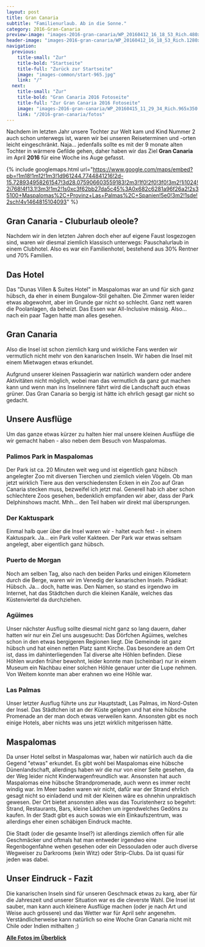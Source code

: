 ```yaml
---
layout: post
title: Gran Canaria
subtitle: "Familienurlaub. Ab in die Sonne."
category: 2016-Gran-Canaria
preview-image: "images-2016-gran-canaria/WP_20160412_16_18_53_Rich.480x320.jpg"
header-image: "images-2016-gran-canaria/WP_20160412_16_18_53_Rich.1280x720.jpg"
navigation:
  previous:
    title-small: "Zur"
    title-bold: "Startseite"
    title-full: "Zurück zur Startseite"
    image: "images-common/start-965.jpg"
    link: "/"
  next:
    title-small: "Zur"
    title-bold: "Gran Canaria 2016 Fotoseite"
    title-full: "Zur Gran Canaria 2016 Fotoseite"
    image: "images-2016-gran-canaria/WP_20160415_11_29_34_Rich.965x350.jpg"
    link: "/2016-gran-canaria/fotos"
---
```

Nachdem im letzten Jahr unsere Tochter zur Welt kam und Kind Nummer 2 auch schon unterwegs ist, waren wir bei unseren Reiseterminen und -orten leicht eingeschränkt. Naja... jedenfalls sollte es mit der 9 monate alten Tochter in wärmere Gefilde gehen, daher haben wir das Ziel __Gran Canaria__ im April __2016__ für eine Woche ins Auge gefasst.

{% include googlemaps.html url="https://www.google.com/maps/embed?pb=!1m18!1m12!1m3!1d961244.7744841216!2d-15.728934958261547!3d28.075906603559183!2m3!1f0!2f0!3f0!3m2!1i1024!2i768!4f13.1!3m3!1m2!1s0xc3f62bb27da5c45%3A0x682c6281a96f26a2!2s35100+Maspalomas%2C+Provinz+Las+Palmas%2C+Spanien!5e0!3m2!1sde!2sch!4v1464815104093" %}

## Gran Canaria - Cluburlaub oleole?
Nachdem wir in den letzten Jahren doch eher auf eigene Faust losgezogen sind, waren wir diesmal ziemlich klassisch unterwegs: Pauschalurlaub in einem Clubhotel. Also es war ein Familienhotel, bestehend aus 30% Rentner und 70% Familien.

## Das Hotel

Das "Dunas Villen & Suites Hotel" in Maspalomas war an und für sich ganz hübsch, da eher in einem Bungalow-Stil gehalten. Die Zimmer waren leider etwas abgewohnt, aber im Grunde gar nicht so schlecht. Ganz nett waren die Poolanlagen, da beheizt. Das Essen war All-Inclusive mässig. Also... nach ein paar Tagen hatte man alles gesehen. 

## Gran Canaria

Also die Insel ist schon ziemlich karg und wirkliche Fans werden wir vermutlich nicht mehr von den kanarischen Inseln. Wir haben die Insel mit einem Mietwagen etwas erkundet.

Aufgrund unserer kleinen Passagierin war natürlich wandern oder andere Aktivitäten nicht möglich, wobei man das vermutlich da ganz gut machen kann und wenn man ins Inselinnere fährt wird die Landschaft auch etwas grüner. Das Gran Canaria so bergig ist hätte ich ehrlich gesagt gar nicht so gedacht.

## Unsere Ausflüge

Um das ganze etwas kürzer zu halten hier mal unsere kleinen Ausflüge die wir gemacht haben - also neben dem Besuch von Maspalomas.

### Palimos Park in Maspalomas

Der Park ist ca. 20 Minuten weit weg und ist eigentlich ganz hübsch angelegter Zoo mit diversen Tierchen und ziemlich vielen Vögeln. Ob man jetzt wirklich Tiere aus den verschiedensten Ecken in ein Zoo auf Gran Canaria stecken muss, bezweifel ich jetzt mal. Generell hab ich aber schon schlechtere Zoos gesehen, bedenklich empfanden wir aber, dass der Park Delphinshows macht. Mhh... den Teil haben wir direkt mal übersprungen.

### Der Kaktuspark

Einmal halb quer über die Insel waren wir - haltet euch fest - in einem Kaktuspark. Ja... ein Park voller Kakteen. Der Park war etwas seltsam angelegt, aber eigentlich ganz hübsch.

### Puerto de Morgan

Noch am selben Tag, also nach den beiden Parks und einigen Kilometern durch die Berge, waren wir im Venedig der kanarischen Inseln. Prädikat: Hübsch. Ja... doch, hatte was. Den Namen, so stand es irgendwo im Internet, hat das Städtchen durch die kleinen Kanäle, welches das Küstenviertel da durchziehen.

### Agüimes

Unser nächster Ausflug sollte diesmal nicht ganz so lang dauern, daher hatten wir nur ein Ziel uns ausgesucht: Das Dörfchen Agüimes, welches schon in den etwas bergigeren Regionen liegt.
Die Gemeinde ist ganz hübsch und hat einen netten Platz samt Kirche. Das besondere an dem Ort ist, dass im dahinterliegenden Tal diverse alte Höhlen befinden.
Diese Höhlen wurden früher bewohnt, leider konnte man (scheinbar) nur in einem Museum ein Nachbau einer solchen Höhle genauer unter die Lupe nehmen. Von Weitem konnte man aber erahnen wo eine Höhle war.

### Las Palmas

Unser letzter Ausflug führte uns zur Hauptstadt, Las Palmas, im Nord-Osten der Insel. Das Städtchen ist an der Küste gelegen und hat eine hübsche Promenade an der man doch etwas verweilen kann. Ansonsten gibt es noch einige Hotels, aber nichts was uns jetzt wirklich mitgerissen hätte.

## Maspalomas

Da unser Hotel selbst in Maspalomas war, haben wir natürlich auch da die Gegend "etwas" erkundet. Es gibt wohl bei Maspalomas eine hübsche Dünenlandschaft, allerdings haben wir die nur von einer Seite gesehen, da der Weg leider nicht Kinderwagenfreundlich war.
Ansonsten hat auch Maspalomas eine hübsche Strandpromenade, auch wenn es immer recht windig war. 
Im Meer baden waren wir nicht, dafür war der Strand ehrlich gesagt nicht so einladend und mit der Kleinen wäre es ohnehin unpraktisch gewesen.
Der Ort bietet ansonsten alles was das Touristenherz so begehrt: Strand, Restaurants, Bars, kleine Lädchen um irgendwelches Gedöns zu kaufen. In der Stadt gibt es auch sowas wie ein Einkaufszentrum, was allerdings eher einen schäbigen Eindruck machte.

Die Stadt (oder die gesamte Insel?) ist allerdings ziemlich offen für alle Geschmäcker und oftmals hat man entweder irgendwo eine Regenbogenfahne wehen gesehen oder ein Dessouladen oder auch diverse Wegweiser zu Darkrooms (kein Witz) oder Strip-Clubs. Da ist quasi für jeden was dabei.

## Unser Eindruck - Fazit

Die kanarischen Inseln sind für unseren Geschmack etwas zu karg, aber für die Jahreszeit und unserer Situation war es die cleverste Wahl. Die Insel ist sauber, man kann auch kleinere Ausflüge machen (oder je nach Art und Weise auch grössere) und das Wetter war für April sehr angenehm.
Verständlicherweise kann natürlich so eine Woche Gran Canaria nicht mit Chile oder Indien mithalten ;)

__[Alle Fotos im Überblick](/2016-gran-canaria/fotos)__
